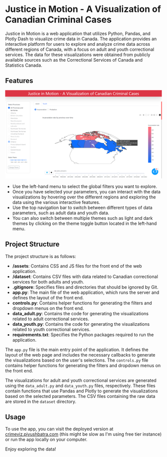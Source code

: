 # Justice in Motion - A Visualization of Canadian Criminal Cases

Justice in Motion is a web application that utilizes Python, Pandas, and Plotly Dash to visualize
crime data in Canada. The application provides an interactive platform for users to explore and
analyze crime data across different regions of Canada, with a focus on adult and youth
correctional services. The data for these visualizations were obtained from publicly available
sources such as the Correctional Services of Canada and Statistics Canada.


## Features

![Screenshot](screenshot.png)

- Use the left-hand menu to select the global filters you want to explore.
- Once you have selected your parameters, you can interact with the data visualizations by hovering over the different regions and exploring the data using the various interactive features.
- Use the top navigation bar to switch between different types of data parameters, such as adult data and youth data.
- You can also switch between multiple themes such as light and dark themes by clicking on the theme toggle button located in the left-hand menu.


## Project Structure

The project structure is as follows:

- **/assets**: Contains CSS and JS files for the front end of the web application.
- **/dataset**: Contains CSV files with data related to Canadian correctional services for both adults and youth.
- **.gitignore**: Specifies files and directories that should be ignored by Git.
- **app.py**: The main file of the web application, which runs the server and defines the layout of the front end.
- **controls.py**: Contains helper functions for generating the filters and dropdown menus on the front end.
- **data_adult.py**: Contains the code for generating the visualizations related to adult correctional services.
- **data_youth.py**: Contains the code for generating the visualizations related to youth correctional services.
- **requirements.txt**: Specifies the Python packages required to run the application.

The `app.py` file is the main entry point of the application. It defines the layout of the web page and includes the necessary callbacks to generate the visualizations based on the user's selections. The `controls.py` file contains helper functions for generating the filters and dropdown menus on the front end.

The visualizations for adult and youth correctional services are generated using the `data_adult.py` and `data_youth.py` files, respectively. These files contain functions that use Pandas and Plotly to generate the visualizations based on the selected parameters. The CSV files containing the raw data are stored in the `dataset` directory.


## Usage

To use the app, you can visit the deployed version at [crimeviz.piyushbatra.com](http://crimeviz.piyushbatra.com) (this might be slow as I'm  using free tier instance) or run the app locally on your computer. 


Enjoy exploring the data!